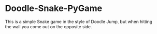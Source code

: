 # Doodle-Snake-PyGame
This is a simple Snake game in the style of Doodle Jump, but when hitting the wall you come out on the opposite side.
